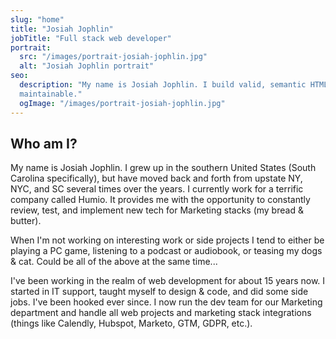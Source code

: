 ```yaml
---
slug: "home"
title: "Josiah Jophlin"
jobTitle: "Full stack web developer"
portrait:
  src: "/images/portrait-josiah-jophlin.jpg"
  alt: "Josiah Jophlin portrait"
seo:
  description: "My name is Josiah Jophlin. I build valid, semantic HTML that’s search engine optimized and easily
  maintainable."
  ogImage: "/images/portrait-josiah-jophlin.jpg"
---
```


## Who am I?

My name is Josiah Jophlin. I grew up in the southern United States (South Carolina specifically), but have moved back and forth from upstate NY, NYC, and SC several times over the years. I currently work for a terrific company called Humio. It provides me with the opportunity to constantly review, test, and implement new tech for Marketing stacks (my bread & butter).

When I'm not working on interesting work or side projects I tend to either be playing a PC game, listening to a podcast or audiobook, or teasing my dogs & cat. Could be all of the above at the same time...

I've been working in the realm of web development for about 15 years now. I started in IT support, taught myself to design & code, and did some side jobs. I've been hooked ever since. I now run the dev team for our Marketing department and handle all web projects and marketing stack integrations (things like Calendly, Hubspot, Marketo, GTM, GDPR, etc.).
